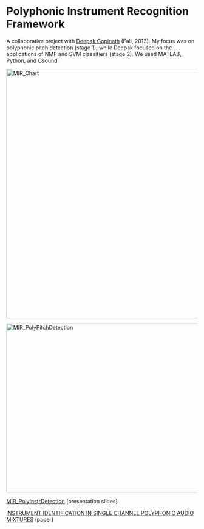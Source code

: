 # Polyphonic Instrument Recognition Framework

A collaborative project with [Deepak Gopinath](http://www.deepakgopinathmusic.com/) (Fall, 2013). My focus was on polyphonic pitch detection (stage 1), while Deepak focused on the applications of NMF and SVM classifiers (stage 2). We used MATLAB, Python, and Csound.

<p><a href="http://www.loadmess.com/wp-content/uploads/2014/11/MIR_Chart.png"><img src="http://www.loadmess.com/wp-content/uploads/2014/11/MIR_Chart.png" alt="MIR_Chart" width="1168" height="654" class="alignnone size-full wp-image-667" srcset="http://www.loadmess.com/wp-content/uploads/2014/11/MIR_Chart-1024x573.png 1024w, http://www.loadmess.com/wp-content/uploads/2014/11/MIR_Chart.png 1168w" sizes="(max-width: 1168px) 100vw, 1168px" /></a></p>
<p><a href="http://www.loadmess.com/wp-content/uploads/2014/11/MIR_PolyPitchDetection.png"><img src="http://www.loadmess.com/wp-content/uploads/2014/11/MIR_PolyPitchDetection.png" alt="MIR_PolyPitchDetection" width="989" height="444" class="alignnone size-full wp-image-668" /></a></p>
<p><a href="http://www.loadmess.com/wp-content/uploads/2014/11/MIR_PolyInstrDetection.pdf" target="_blank">MIR_PolyInstrDetection</a> (presentation slides)</p>
<p><a href="http://www.loadmess.com/wp-content/uploads/2014/11/INSTRUMENT-IDENTIFICATION-IN-SINGLE-CHANNEL-POLYPHONIC-AUDIO-MIXTURES.pdf" target="_blank">INSTRUMENT IDENTIFICATION IN SINGLE CHANNEL POLYPHONIC AUDIO MIXTURES</a> (paper)</p>